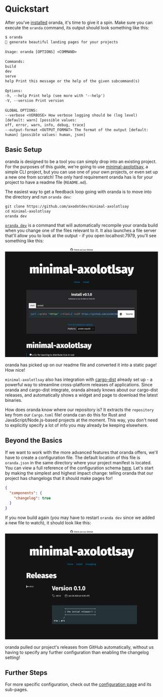 # Quickstart

After you've [installed](./install.md) oranda, it's time to give it a spin. Make sure you can execute the
`oranda` command, its output should look something like this:

```
$ oranda
🎁 generate beautiful landing pages for your projects

Usage: oranda [OPTIONS] <COMMAND>

Commands:
build
dev
serve
help Print this message or the help of the given subcommand(s)

Options:
-h, --help Print help (see more with '--help')
-V, --version Print version

GLOBAL OPTIONS:
--verbose <VERBOSE> How verbose logging should be (log level) [default: warn] [possible values:
off, error, warn, info, debug, trace]
--output-format <OUTPUT_FORMAT> The format of the output [default: human] [possible values: human, json]

```

## Basic Setup

oranda is designed to be a tool you can simply drop into an existing project. For the purposes of this
guide, we're going to use [minimal-axolotlsay], a simple CLI project, but you can use one of your own
projects, or even set up a new one from scratch! The only hard requirement oranda has is for your
project to have a readme file (`README.md`).

The easiest way to get a feedback loop going with oranda is to move into the directory and run `oranda dev`:

```
git clone https://github.com/axodotdev/minimal-axolotlsay
cd minimal-axolotlsay
oranda dev
```

[`oranda dev`](./cli/dev.md) is a command that will automatically recompile your oranda build when you change
one of the files relevant to it. It also launches a file server that'll allow you to look at the output -
if you open localhost:7979, you'll see something like this:

![an image of the default oranda output when ran on `axolotlsay`](./images/quickstart-1.png)

oranda has picked up on our readme file and converted it into a static page! How nice!

`minimal-axolotlsay` also has integration with [cargo-dist] already set up - a powerful way to streamline
cross-platform releases of applications. Since oranda and cargo-dist integrate, oranda already knows
about our cargo-dist releases, and automatically shows a widget and page to download the latest binaries.

How does oranda know where our repository is? It extracts the `repository` key from our `Cargo.toml` file!
oranda can do this for Rust and JavaScript/Node.js-based projects at the moment. This way, you don't need to
explicitly specify a lot of info you may already be keeping elsewhere.

## Beyond the Basics

If we want to work with the more advanced features that oranda offers, we'll have to create a configuration file.
The default location of this file is `oranda.json` in the same directory where your project manifest is located.
You can view a full reference of the configuration schema [here](./configuration.md). Let's start by making the simplest and highest impact change: telling oranda that our project has changelogs that it should make pages for!

```json
{
  "components": {
    "changelog": true
  }
}
```

If you now build again (you may have to restart `oranda dev` since we added a new file to watch), it should look like this:

![an image of oranda with changelogs enabled](./images/quickstart-2.png)

oranda pulled our project's releases from GitHub automatically, without us having to specify any further configuration
than enabling the changelog setting!

## Further Steps

For more specific configuration, check out the [configuration page](./configuration.md) and its sub-pages.

[minimal-axolotlsay]: https://github.com/axodotdev/minimal-axolotlsay
[cargo-dist]: https://opensource.axo.dev/cargo-dist
